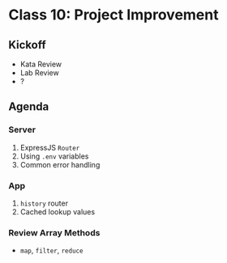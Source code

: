 Class 10: Project Improvement
===

## Kickoff

* Kata Review
* Lab Review
* ?

## Agenda

### Server

1. ExpressJS `Router`
1. Using `.env` variables
1. Common error handling

### App

1. `history` router
1. Cached lookup values

### Review Array Methods

* `map`, `filter`, `reduce`
